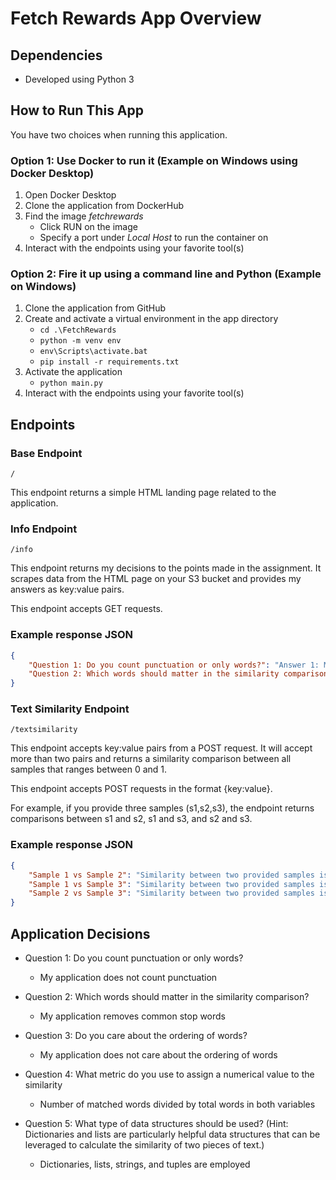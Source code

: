# Fetch Rewards App Overview
## Dependencies 
- Developed using Python 3

## How to Run This App

You have two choices when running this application. 

### Option 1: Use Docker to run it (Example on Windows using Docker Desktop)
1. Open Docker Desktop 
2. Clone the application from DockerHub
3. Find the image *fetchrewards*
   -  Click RUN on the image
   -  Specify a port under *Local Host* to run the container on
4. Interact with the endpoints using your favorite tool(s)

### Option 2: Fire it up using a command line and Python (Example on Windows)
1. Clone the application from GitHub
2. Create and activate a virtual environment in the app directory
   - `cd .\FetchRewards`
   - `python -m venv env`
   - `env\Scripts\activate.bat`
   - `pip install -r requirements.txt`
3. Activate the application
   - `python main.py`
4. Interact with the endpoints using your favorite tool(s)

## Endpoints
### Base Endpoint

`/`

This endpoint returns a simple HTML landing page related to the application.



### Info Endpoint

`/info`

This endpoint returns my decisions to the points made in the assignment. It scrapes data from the HTML page on your S3 bucket and provides my answers as key:value pairs. 

This endpoint accepts GET requests.

### Example response JSON
```json
{
    "Question 1: Do you count punctuation or only words?": "Answer 1: My application does not count punctuation",
    "Question 2: Which words should matter in the similarity comparison?": "Answer 2: My application removes common stop words"
}
```

### Text Similarity Endpoint

`/textsimilarity`

This endpoint accepts key:value pairs from a POST request. It will accept more than two pairs and returns a similarity comparison between all samples that ranges between 0 and 1.

This endpoint accepts POST requests in the format {key:value}.

For example, if you provide three samples (s1,s2,s3), the endpoint returns comparisons between s1 and s2, s1 and s3, and s2 and s3.

### Example response JSON
```json
{
    "Sample 1 vs Sample 2": "Similarity between two provided samples is: 0.7692307692307693",
    "Sample 1 vs Sample 3": "Similarity between two provided samples is: 0.38028169014084506",
    "Sample 2 vs Sample 3": "Similarity between two provided samples is: 0.3088235294117647"
}
```


## Application Decisions

- Question 1: Do you count punctuation or only words?

   - My application does not count punctuation

- Question 2: Which words should matter in the similarity comparison?

   - My application removes common stop words

- Question 3: Do you care about the ordering of words?

   - My application does not care about the ordering of words

- Question 4: What metric do you use to assign a numerical value to the similarity

   - Number of matched words divided by total words in both variables

- Question 5: What type of data structures should be used? (Hint: Dictionaries and lists are particularly helpful data structures that can be leveraged to calculate the similarity of two pieces of text.)

   - Dictionaries, lists, strings, and tuples are employed